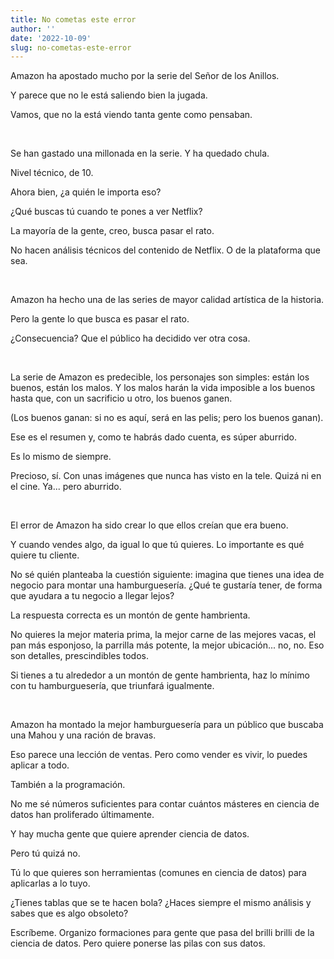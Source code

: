 ```yaml
---
title: No cometas este error
author: ''
date: '2022-10-09'
slug: no-cometas-este-error
---
```


Amazon ha apostado mucho por la serie del Señor de los Anillos.

Y parece que no le está saliendo bien la jugada.

Vamos, que no la está viendo tanta gente como pensaban.

</br>

Se han gastado una millonada en la serie. Y ha quedado chula.

Nivel técnico, de 10.

Ahora bien, ¿a quién le importa eso?

¿Qué buscas tú cuando te pones a ver Netflix?

La mayoría de la gente, creo, busca pasar el rato.

No hacen análisis técnicos del contenido de Netflix. O de la plataforma que sea.

</br>

Amazon ha hecho una de las series de mayor calidad artística de la historia.

Pero la gente lo que busca es pasar el rato.

¿Consecuencia? Que el público ha decidido ver otra cosa.

</br>

La serie de Amazon es predecible, los personajes son simples: están los buenos, están los malos. Y los malos harán la vida imposible a los buenos hasta que, con un sacrificio u otro, los buenos ganen.

(Los buenos ganan: si no es aquí, será en las pelis; pero los buenos ganan).

Ese es el resumen y, como te habrás dado cuenta, es súper aburrido.

Es lo mismo de siempre.

Precioso, sí. Con unas imágenes que nunca has visto en la tele. Quizá ni en el cine. Ya... pero aburrido.

</br>

El error de Amazon ha sido crear lo que ellos creían que era bueno.

Y cuando vendes algo, da igual lo que tú quieres. Lo importante es qué quiere tu cliente.



No sé quién planteaba la cuestión siguiente: imagina que tienes una idea de negocio para montar una hamburguesería. ¿Qué te gustaría tener, de forma que ayudara a tu negocio a llegar lejos?

La respuesta correcta es un montón de gente hambrienta.

No quieres la mejor materia prima, la mejor carne de las mejores vacas, el pan más esponjoso, la parrilla más potente, la mejor ubicación... no, no. Eso son detalles, prescindibles todos.

Si tienes a tu alrededor a un montón de gente hambrienta, haz lo mínimo con tu hamburguesería, que triunfará igualmente.

</br>

Amazon ha montado la mejor hamburguesería para un público que buscaba una Mahou y una ración de bravas.



Eso parece una lección de ventas. Pero como vender es vivir, lo puedes aplicar a todo.

También a la programación.

No me sé números suficientes para contar cuántos másteres en ciencia de datos han proliferado últimamente.

Y hay mucha gente que quiere aprender ciencia de datos.

Pero tú quizá no.

Tú lo que quieres son herramientas (comunes en ciencia de datos) para aplicarlas a lo tuyo.

¿Tienes tablas que se te hacen bola? ¿Haces siempre el mismo análisis y sabes que es algo obsoleto?



Escríbeme. Organizo formaciones para gente que pasa del brilli brilli de la ciencia de datos. Pero quiere ponerse las pilas con sus datos.



